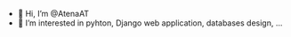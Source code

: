 - 👋 Hi, I’m @AtenaAT
- 👀 I’m interested in pyhton, Django web application, databases design, ...


<!---
AtenaAT/AtenaAT is a ✨ special ✨ repository because its `README.md` (this file) appears on your GitHub profile.
You can click the Preview link to take a look at your changes.
--->

